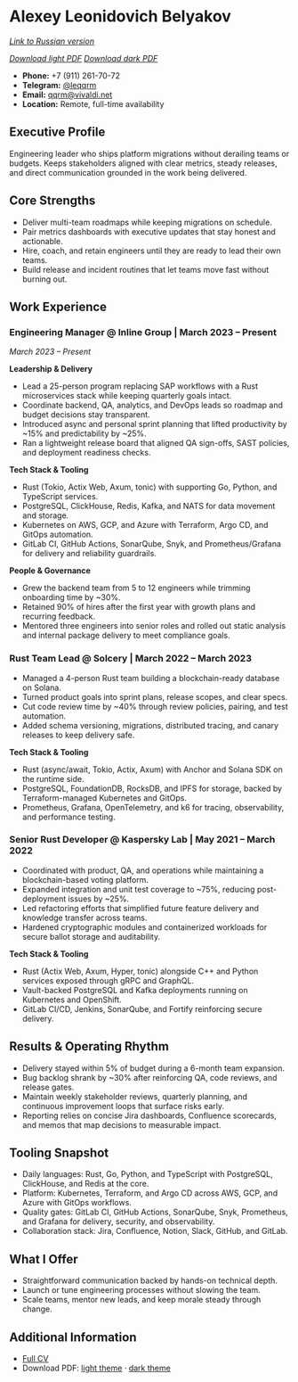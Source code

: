 # Alexey Leonidovich Belyakov
*[Link to Russian version](../ru/CV_RU.MD)*

*[Download light PDF](https://qqrm.github.io/CV/Belyakov_en_light.pdf)*
*[Download dark PDF](https://qqrm.github.io/CV/Belyakov_en_dark.pdf)*

- **Phone:** +7 (911) 261-70-72
- **Telegram:** [@leqqrm](https://t.me/leqqrm)
- **Email:** [qqrm@vivaldi.net](mailto:qqrm@vivaldi.net)
- **Location:** Remote, full-time availability

## Executive Profile
Engineering leader who ships platform migrations without derailing teams or budgets. Keeps stakeholders aligned with clear metrics, steady releases, and direct communication grounded in the work being delivered.

## Core Strengths
- Deliver multi-team roadmaps while keeping migrations on schedule.
- Pair metrics dashboards with executive updates that stay honest and actionable.
- Hire, coach, and retain engineers until they are ready to lead their own teams.
- Build release and incident routines that let teams move fast without burning out.

## Work Experience

### Engineering Manager @ Inline Group | March 2023 – Present
*March 2023 – Present*

**Leadership & Delivery**
- Lead a 25-person program replacing SAP workflows with a Rust microservices stack while keeping quarterly goals intact.
- Coordinate backend, QA, analytics, and DevOps leads so roadmap and budget decisions stay transparent.
- Introduced async and personal sprint planning that lifted productivity by ~15% and predictability by ~25%.
- Ran a lightweight release board that aligned QA sign-offs, SAST policies, and deployment readiness checks.

**Tech Stack & Tooling**
- Rust (Tokio, Actix Web, Axum, tonic) with supporting Go, Python, and TypeScript services.
- PostgreSQL, ClickHouse, Redis, Kafka, and NATS for data movement and storage.
- Kubernetes on AWS, GCP, and Azure with Terraform, Argo CD, and GitOps automation.
- GitLab CI, GitHub Actions, SonarQube, Snyk, and Prometheus/Grafana for delivery and reliability guardrails.

**People & Governance**
- Grew the backend team from 5 to 12 engineers while trimming onboarding time by ~30%.
- Retained 90% of hires after the first year with growth plans and recurring feedback.
- Mentored three engineers into senior roles and rolled out static analysis and internal package delivery to meet compliance goals.

### Rust Team Lead @ Solcery | March 2022 – March 2023
- Managed a 4-person Rust team building a blockchain-ready database on Solana.
- Turned product goals into sprint plans, release scopes, and clear specs.
- Cut code review time by ~40% through review policies, pairing, and test automation.
- Added schema versioning, migrations, distributed tracing, and canary releases to keep delivery safe.

**Tech Stack & Tooling**
- Rust (async/await, Tokio, Actix, Axum) with Anchor and Solana SDK on the runtime side.
- PostgreSQL, FoundationDB, RocksDB, and IPFS for storage, backed by Terraform-managed Kubernetes and GitOps.
- Prometheus, Grafana, OpenTelemetry, and k6 for tracing, observability, and performance testing.

### Senior Rust Developer @ Kaspersky Lab | May 2021 – March 2022
- Coordinated with product, QA, and operations while maintaining a blockchain-based voting platform.
- Expanded integration and unit test coverage to ~75%, reducing post-deployment issues by ~25%.
- Led refactoring efforts that simplified future feature delivery and knowledge transfer across teams.
- Hardened cryptographic modules and containerized workloads for secure ballot storage and auditability.

**Tech Stack & Tooling**
- Rust (Actix Web, Axum, Hyper, tonic) alongside C++ and Python services exposed through gRPC and GraphQL.
- Vault-backed PostgreSQL and Kafka deployments running on Kubernetes and OpenShift.
- GitLab CI/CD, Jenkins, SonarQube, and Fortify reinforcing secure delivery.

## Results & Operating Rhythm
- Delivery stayed within 5% of budget during a 6-month team expansion.
- Bug backlog shrank by ~30% after reinforcing QA, code reviews, and release gates.
- Maintain weekly stakeholder reviews, quarterly planning, and continuous improvement loops that surface risks early.
- Reporting relies on concise Jira dashboards, Confluence scorecards, and memos that map decisions to measurable impact.

## Tooling Snapshot
- Daily languages: Rust, Go, Python, and TypeScript with PostgreSQL, ClickHouse, and Redis at the core.
- Platform: Kubernetes, Terraform, and Argo CD across AWS, GCP, and Azure with GitOps workflows.
- Quality gates: GitLab CI, GitHub Actions, SonarQube, Snyk, Prometheus, and Grafana for delivery, security, and observability.
- Collaboration stack: Jira, Confluence, Notion, Slack, GitHub, and GitLab.

## What I Offer
- Straightforward communication backed by hands-on technical depth.
- Launch or tune engineering processes without slowing the team.
- Scale teams, mentor new leads, and keep morale steady through change.

## Additional Information
- [Full CV](https://qqrm.github.io/CV/)
- Download PDF: [light theme](https://qqrm.github.io/CV/Belyakov_en_light.pdf) · [dark theme](https://qqrm.github.io/CV/Belyakov_en_dark.pdf)
